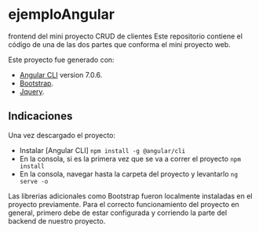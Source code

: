 # ejemploAngular
frontend del mini proyecto CRUD de clientes
Este repositorio contiene el código de una de las dos partes que conforma el mini proyecto web.

Este proyecto fue generado con:
- [Angular CLI](https://github.com/angular/angular-cli) version 7.0.6.
- [Bootstrap](https://getbootstrap.com/).
- [Jquery](https://jquery.com/).

## Indicaciones
Una vez descargado el proyecto:
- Instalar [Angular CLI]  `npm install -g @angular/cli`
- En la consola, si es la primera vez que se va a correr el proyecto `npm install`
- En la consola, navegar hasta la carpeta del proyecto y levantarlo `ng serve -o`

Las librerias adicionales como Bootstrap fueron localmente instaladas en el proyecto previamente.
Para el correcto funcionamiento del proyecto en general, primero debe de estar configurada y corriendo la parte del 
backend de nuestro proyecto.
